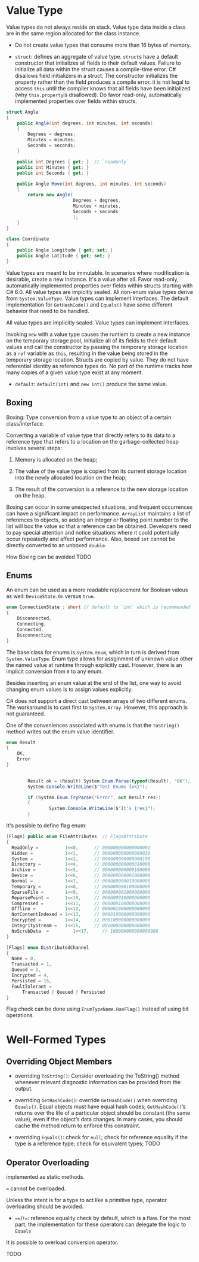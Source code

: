 # Value Type

Value types do not always reside on stack. Value type data inside a class are in the same region allocated for the class instance.

- Do not create value types that consume more than 16 bytes of memory.

- `struct`: defines an aggregate of value type. `struct`s have a default constructor that initializes all fields to their default values. Failure to initialize all data within the struct causes a compile-time error. C# disallows field initializers in a struct. The constructor initializes the property rather than the field produces a compile error. it is not legal to access `this` until the compiler knows that all fields have been initialized (why `this.property`is disallowed). Do favor read-only, automatically implemented properties over fields within structs.

```csharp
struct Angle
{
    public Angle(int degrees, int minutes, int seconds)
    {
        Degrees = degrees;
        Minutes = minutes;
        Seconds = seconds;
    }

    public int Degrees { get; }  // `readonly`
    public int Minutes { get; }
    public int Seconds { get; }

    public Angle Move(int degrees, int minutes, int seconds)
    {
        return new Angle(
                         Degrees + degrees,
                         Minutes + minutes,
                         Seconds + seconds
                         );
    }
}

class Coordinate
{
    public Angle Longitude { get; set; }
    public Angle Latitude { get; set; }
}
```


Value types are meant to be immutable. In scenarios where modification is desirable, create a new instance. It's a value after all. Favor read-only, automatically implemented properties over fields within structs starting with C# 6.0. All value types are implcitly sealed. All non-enum value types derive from `System.ValueType`. Value types can implement interfaces. The default implementation for `GetHashCode()` and `Equals()` have some different behavior that need to be handled.

All value types are implicitly sealed. Value types can implement interfaces.

Invoking `new` with a value type causes the runtiem to create a new instance on the temporary storage pool, initialize all of its fields to their default values and call the constructor by passing the temporary storage location as a `ref` variable as `this`, resulting in the value being stored in the temporary storage location. Structs are copied by value. They do not have referential identity as reference types do. No part of the runtime tracks how many copies of a given value type exist at any moment.

- `default`: `default(int)` and `new int()` produce the same value.

## Boxing

Boxing: Type conversion from a value type to an object of a certain class/interface.

Converting a variable of value type that directly refers to its data to a reference type that refers to a location on the garbage-collected heap involves several steps:

1. Memory is allocated on the heap;

2. The value of the value type is copied from its current storage location into the newly allocated location on the heap;

3. The result of the conversion is a reference to the new storage location on the heap.

Boxing can occur in some unexpected situations, and frequent occurrences can have a significant impact on performance. `ArrayList` maintains a list of references to objects, so adding an integer or floating point number to the list will box the value so that a reference can be obtained. Developers need to pay special attention and notice situations where it could potentially occur repeatedly and affect performance. Also, boxed `int` cannot be directly converted to an unboxed `double`.

How Boxing can be avoided TODO

## Enums

An enum can be used as a more readable replacement for Boolean valeus as well: `DeviceState.On` versus `true`.


```csharp
enum ConnectionState : short // default to `int` which is recommended
{
    Disconnected,
    Connecting,
    Connected,
    Disconnecting
}
```

The base class for enums is `System.Enum`, which in turn is derived from `System.ValueType`. Enum type allows for assginment of unknown value other the named value at runtime through explicitly cast. However, there is an implicit conversion from `0` to any enum.

Besides inserting an enum value at the end of the list, one way to avoid changing enum values is to assign values explicitly.

C# does not support a direct cast between arrays of two different enums. The workaround is to cast first to `System.Array`. However, this approach is not guaranteed.

One of the conveniences associated with enums is that the `ToString()` method writes out the enum value identifier.

```csharp
enum Result
{
    OK,
    Error
}

      
        Result ok = (Result) System.Enum.Parse(typeof(Result), "OK");
        System.Console.WriteLine($"Test Enums {ok}");

        if (System.Enum.TryParse("Error", out Result res))
        {
                System.Console.WriteLine($"It's {res}");
        }
```

It's possible to define flag enum:

```csharp
[Flags] public enum FileAttributes  // FlagsAttribute
{
  ReadOnly =          1<<0,      // 000000000000000001
  Hidden =            1<<1,      // 000000000000000010
  System =            1<<2,      // 000000000000000100
  Directory =         1<<4,      // 000000000000010000
  Archive =           1<<5,      // 000000000000100000
  Device =            1<<6,      // 000000000001000000
  Normal =            1<<7,      // 000000000010000000
  Temporary =         1<<8,      // 000000000100000000
  SparseFile =        1<<9,      // 000000001000000000
  ReparsePoint =      1<<10,     // 000000010000000000
  Compressed =        1<<11,     // 000000100000000000
  Offline =           1<<12,     // 000001000000000000
  NotContentIndexed = 1<<13,     // 000010000000000000
  Encrypted =         1<<14,     // 000100000000000000
  IntegrityStream =   1<<15,     // 001000000000000000
  NoScrubData  =         1<<17,     // 100000000000000000
}
```

```csharp
[Flags] enum DistributedChannel
{
  None = 0,
  Transacted = 1,
  Queued = 2,
  Encrypted = 4,
  Persisted = 16,
  FaultTolerant =
      Transacted | Queued | Persisted
}
```

Flag check can be done using `EnumTypeName.HasFlag()` instead of using bit operations.

# Well-Formed Types

## Overriding Object Members

- overriding `ToString()`: Consider overloading the ToString() method whenever relevant diagnostic information can be provided from the output.

- overriding `GetHashCode()`: override `GetHashCode()` when overriding `Equals()`. Equal objects must have equal hash codes; `GetHashCode()`’s returns over the life of a particular object should be constant (the same value), even if the object’s data changes. In many cases, you should cache the method return to enforce this constraint.

- overriding `Equals()`: check for `null`; check for reference equality if the type is a reference type; check for equivalent types; TODO

## Operator Overloading

implemented as static methods.

`=` cannot be overloaded.

Unless the intent is for a type to act like a primitive type, operator overloading should be avoided.

- `==`/`!=`: reference equality check by default, which is a flaw. For the most part, the implementation for these operators can delegate the logic to `Equals`

It is possible to overload conversion operator.

TODO
